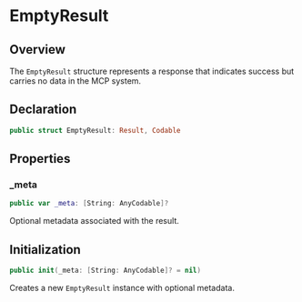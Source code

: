 # EmptyResult

## Overview

The `EmptyResult` structure represents a response that indicates success but carries no data in the MCP system.

## Declaration

```swift
public struct EmptyResult: Result, Codable
```

## Properties

### _meta

```swift
public var _meta: [String: AnyCodable]?
```

Optional metadata associated with the result.

## Initialization

```swift
public init(_meta: [String: AnyCodable]? = nil)
```

Creates a new `EmptyResult` instance with optional metadata.
